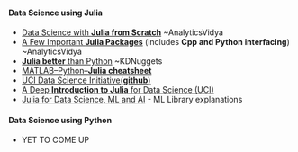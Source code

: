 #### Data Science using Julia

* [Data Science with **Julia from Scratch**](https://www.analyticsvidhya.com/blog/2017/10/comprehensive-tutorial-learn-data-science-julia-from-scratch/) ~AnalyticsVidya
* [A Few Important **Julia Packages**](https://www.analyticsvidhya.com/blog/2015/07/julia-language-getting-started/) (includes **Cpp and Python interfacing**) ~AnalyticsVidya
* [**Julia better** than Python](https://www.kdnuggets.com/2020/05/complex-logic-breakneck-speed-julia-data-science.html) ~KDNuggets
* [MATLAB–Python–**Julia cheatsheet**](https://cheatsheets.quantecon.org)
* [UCI Data Science Initiative(**github**)](https://github.com/UCIDataScienceInitiative)
* [A Deep **Introduction to Julia** for Data Science (UCI)](http://ucidatascienceinitiative.github.io/IntroToJulia)
* [Julia for Data Science, ML and AI](https://www.simonwenkel.com/2018/10/05/Julia-for-datascience-machine-learning-and-artificial-intelligence.html)  - ML Library explanations

#### Data Science using Python
* YET TO COME UP
